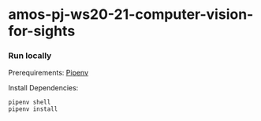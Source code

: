 # amos-pj-ws20-21-computer-vision-for-sights

### Run locally
Prerequirements: [Pipenv](https://pipenv.readthedocs.io/)

Install Dependencies:
```shell
pipenv shell
pipenv install
```